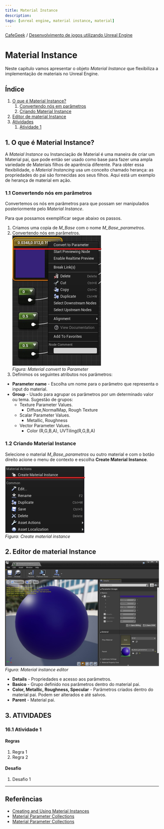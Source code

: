 ```yaml
---
title: Material Instance
description:
tags: [unreal engine, material instance, material]
---
```


[CafeGeek](http://CafeGeek.eti.br)  / [Desenvolvimento de jogos utilizando Unreal Engine](http://cafeGeek.eti.br/unreal_engine/index.html)

# Material Instance
Neste capitulo vamos apresentar o objeto *Material Instance* que flexibiliza a implementação de materiais no Unreal Engine.

## Índice
1. [O que é Material Instance?](#1)
    1. [Convertendo nós em parâmetros](#1.1)
    1. [Criando Material Instance](#1.2)
1. [Editor de material Instance](#2)
1. [Atividades](#3)
    1. [Atividade 1](#3.1)

<a name="1"></a>
## 1. O que é Material Instance?
A *Mateial Instance* ou Instanciação de Material é uma maneira de criar um Material pai, que pode então ser usado como base para fazer uma ampla variedade de Materiais filhos de aparência diferente. Para obter essa flexibilidade, o *Material Instancing* usa um conceito chamado herança: as propriedades do pai são fornecidas aos seus filhos. Aqui está um exemplo de herança de material em ação.

<a name="1.1"></a>
### 1.1 Convertendo nós em parâmetros
Convertemos os nós em parâmetros para que possam ser manipulados posteriormente pelo *Material Instance*.    

Para que possamos exemplificar segue abaixo os passos.

1. Criamos uma copia de *M_Base* com o nome *M_Base_parametros*.
1. Convertendo nós em parâmetros.    
  ![ue4_material_no_convert_parameter](imagens/materiais/ue4_material_no_convert_parameter.jpg)     
  *Figura: Material convert to Parameter*
1. Definimos os seguintes atributos nos parâmetros:
  - **Parameter name** - Escolha um nome para o parâmetro que representa o input do material.
  - **Group** - Usado para agrupar os parâmetros por um determinado valor ou tema.
    Sugestão de grupos:
      - Texture Parameter Values.
        - Diffuse,NormalMap, Rough Texture
      - Scalar Parameter Values.
        - Metallic, Roughness
      - Vector Parameter Values.
        - Color (R,G,B,A), UVTiling(R,G,B,A)

<a name="1.2"></a>
### 1.2 Criando Material Instance
Selecione o material *M_Base_parametros* ou outro material e com o botão direito acione o menu de contexto e escolha **Create Material Instance**.     

![ue4_material_create_material_instance](imagens/materiais/ue4_material_create_material_instance.jpg)   
  *Figura: Create material instance*

<a name="2"></a>
## 2. Editor de material Instance
![ue4_material_instance_editor](imagens/materiais/ue4_material_instance_editor.jpg)     
  *Figura: Material instance editor*

- **Details** - Propriedades e acesso aos parâmetros.
- **Basico** - Grupo definido nos parâmetros dentro do material pai.
- **Color, Metallic, Roughness, Specular** - Parâmetros criados dentro do material pai. Podem ser alterados e até salvos.
- **Parent** - Material pai.

<a name="3"></a>
## 3. ATIVIDADES
<a name="3.1"></a>
### 16.1 Atividade 1
#### Regras
1. Regra 1
1. Regra 2
#### Desafio      
1. Desafio 1

***

## Referências
- [Creating and Using Material Instances](https://docs.unrealengine.com/en-US/RenderingAndGraphics/Materials/HowTo/Instancing/index.html)
- [Material Parameter Collections](https://docs.unrealengine.com/en-US/RenderingAndGraphics/Materials/ParameterCollections/index.html)
- [Material Parameter Collections](https://www.unrealengine.com/en-US/blog/material-parameter-collections)
